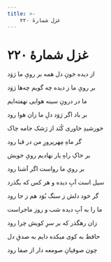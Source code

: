 ```yaml
---
title: >-
    غزل شمارهٔ ۲۲۰
---
```

# غزل شمارهٔ ۲۲۰

<div class="b" id="bn1"><div class="m1"><p>از دیده خونِ دل همه بر رویِ ما رَوَد</p></div>
<div class="m2"><p>بر رویِ ما ز دیده چه گویم چه‌ها رَوَد</p></div></div>
<div class="b" id="bn2"><div class="m1"><p>ما در درونِ سینه هوایی نهفته‌ایم</p></div>
<div class="m2"><p>بر باد اگر رَوَد دلِ ما زان هوا رود</p></div></div>
<div class="b" id="bn3"><div class="m1"><p>خورشیدِ خاوری کُنَد از رَشک جامه چاک</p></div>
<div class="m2"><p>گر ماهِ مِهرپرورِ من در قبا رود</p></div></div>
<div class="b" id="bn4"><div class="m1"><p>بر خاکِ راهِ یار نهادیم رویِ خویش</p></div>
<div class="m2"><p>بر رویِ ما رواست اگر آشنا رود</p></div></div>
<div class="b" id="bn5"><div class="m1"><p>سیل است آبِ دیده و هر کس که بگذرد</p></div>
<div class="m2"><p>گر خود دلش ز سنگ بُوَد هم ز جا رود</p></div></div>
<div class="b" id="bn6"><div class="m1"><p>ما را به آبِ دیده شب و روز ماجراست</p></div>
<div class="m2"><p>زان رهگذر که بر سرِ کویش چرا رود</p></div></div>
<div class="b" id="bn7"><div class="m1"><p>حافظ به کوی میکده دایم به صدقِ دل</p></div>
<div class="m2"><p>چون صوفیانِ صومعه دار از صفا رود</p></div></div>
